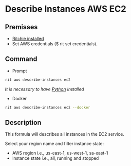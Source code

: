 # Describe Instances AWS EC2

## Premisses

- [Ritchie installed](https://docs.ritchiecli.io/v/v2.0-pt/getting-started/installation)
- Set AWS credentials (\$ rit set credentials).

## Command

- Prompt

```bash
rit aws describe-instances ec2
```

_It is necessary to have [Python](https://www.python.org/downloads/) installed_

- Docker

```bash
rit aws describe-instances ec2 --docker
```

## Description

This formula will describes all instances in the EC2 service.

Select your region name and filter instance state:

- AWS region i.e., us-east-1, us-west-1, sa-east-1
- Instance state i.e., all, running and stopped
